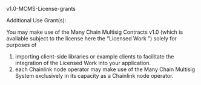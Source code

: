 v1.0-MCMS-License-grants

Additional Use Grant(s):

You may make use of the Many Chain Multisig Contracts v1.0 (which is available subject to the license here the “Licensed Work ”) solely for purposes of

1. importing client-side libraries or example clients to facilitate the integration of the Licensed Work into your application.
2. each Chainlink node operator may make use of the Many Chain Multisig System exclusively in its capacity as a Chainlink node operator.